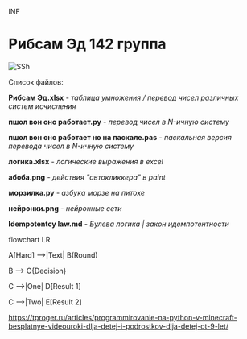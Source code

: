 INF
# Рибсам Эд 142 группа
![SSh](https://blogger.googleusercontent.com/img/b/R29vZ2xl/AVvXsEi9MnPC34ivRXFb29-U51AnDOj3wNreMEJVC7-msLNluuAQ5PJOokwd1astCY4rxDhzhhTR5R60OmIFOb-A4zASMxjGlcAj7ntCE6Y1-WedRSNlyU1ZLjakEzMIPd-W2Jz9_qn8_rGI7qCF_KpjYmJJQpzMTJv-BWxJ2bQb44rUU06_BtkgM_SJcRLP_A/s1600/starship.jpg)

Список файлов:

__Рибсам Эд.xlsx__ - _таблица умножения / перевод чисел различных систем исчисления_

__пшол вон оно работает.py__ - _перевод чисел в N-ичную систему_

__пшол вон оно работает но на паскале.pas__ - _паскальная версия перевода чисел в N-ичную систему_

__логика.xlsx__ - _логические выражения в excel_

__абоба.png__ - _действия "автокликкера" в paint_

__морзилка.py__ - _азбука морзе на питохе_

__нейронки.png__ - _нейронные сети_

__Idempotentcy law.md__ - _Булева логика | закон идемпотентности_

flowchart LR

A[Hard] -->|Text| B(Round)

B --> C{Decision}

C -->|One| D[Result 1]

C -->|Two| E[Result 2]

https://tproger.ru/articles/programmirovanie-na-python-v-minecraft-besplatnye-videouroki-dlja-detej-i-podrostkov-dlja-detej-ot-9-let/
